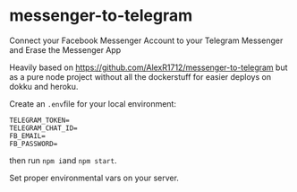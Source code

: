 # messenger-to-telegram
Connect your Facebook Messenger Account to your Telegram Messenger and Erase the Messenger App

Heavily based on https://github.com/AlexR1712/messenger-to-telegram but as a pure node project without all the dockerstuff for easier deploys on dokku and heroku.

Create an `.env`file for your local environment:

```
TELEGRAM_TOKEN=
TELEGRAM_CHAT_ID=
FB_EMAIL=
FB_PASSWORD=
```

then run `npm i`and `npm start`.

Set proper environmental vars on your server.
